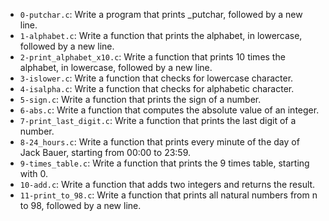 - `0-putchar.c`: Write a program that prints _putchar, followed by a new line.
- `1-alphabet.c`: Write a function that prints the alphabet, in lowercase, followed by a new line.
- `2-print_alphabet_x10.c`: Write a function that prints 10 times the alphabet, in lowercase, followed by a new line.
- `3-islower.c`: Write a function that checks for lowercase character.
- `4-isalpha.c`: Write a function that checks for alphabetic character.
- `5-sign.c`: Write a function that prints the sign of a number.
- `6-abs.c`: Write a function that computes the absolute value of an integer.
- `7-print_last_digit.c`: Write a function that prints the last digit of a number.
- `8-24_hours.c`: Write a function that prints every minute of the day of Jack Bauer, starting from 00:00 to 23:59.
- `9-times_table.c`: Write a function that prints the 9 times table, starting with 0.
- `10-add.c`: Write a function that adds two integers and returns the result.
- `11-print_to_98.c`: Write a function that prints all natural numbers from n to 98, followed by a new line.
